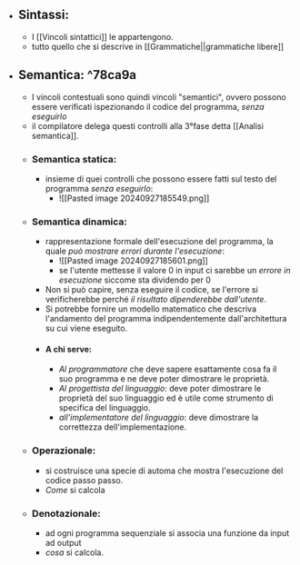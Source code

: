 - ## Sintassi:
	- I [[Vincoli sintattici]] le appartengono.
	- tutto quello che si descrive in [[Grammatiche||grammatiche libere]] 
- ## Semantica: ^78ca9a
	- I vincoli contestuali sono quindi vincoli "semantici", ovvero possono essere verificati ispezionando il codice del programma, _senza eseguirlo_ 
	- il compilatore delega questi controlli alla 3°fase detta [[Analisi semantica]].
	- ### Semantica statica:
		- insieme di quei controlli che possono essere fatti sul testo del programma _senza eseguirlo_:
			- ![[Pasted image 20240927185549.png]]
	- ### Semantica dinamica:
		- rappresentazione formale dell'esecuzione del programma, la quale _può mostrare errori durante l'esecuzione_:
			- ![[Pasted image 20240927185601.png]]
			- se l'utente mettesse il valore $0$ in input ci sarebbe un _errore in esecuzione_ siccome sta dividendo per $0$ 
		- Non si può capire, senza eseguire il codice, se l'errore si verificherebbe perché _il risultato dipenderebbe dall'utente_.
		- Si potrebbe fornire un modello matematico che descriva l'andamento del programma indipendentemente dall'architettura su cui viene eseguito.
		- #### A chi serve:
			- _Al programmatore_ che deve sapere esattamente cosa fa il suo programma e ne deve poter dimostrare le proprietà.
			- _Al progettista del linguaggio_: deve poter dimostrare le proprietà del suo linguaggio ed è utile come strumento di specifica del linguaggio.
			- _all'implementatore del linguaggio_: deve dimostrare la correttezza dell'implementazione.
	- ### Operazionale:
		- si costruisce una specie di automa che mostra l'esecuzione del codice passo passo.
		- _Come_ si calcola
	- ### Denotazionale:
		- ad ogni programma sequenziale si associa una funzione da input ad output
		- _cosa_ si calcola.